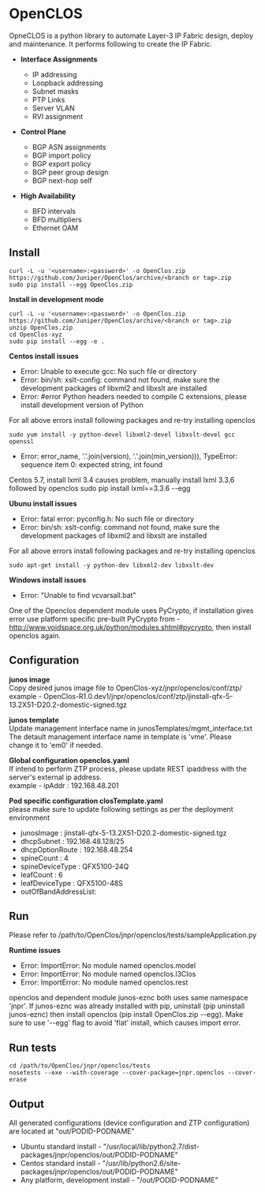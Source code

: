 OpenCLOS
========
OpneCLOS is a python library to automate Layer-3 IP Fabric design, deploy and maintenance. It performs following to create the IP Fabric.

* **Interface Assignments**
  * IP addressing
  * Loopback addressing
  * Subnet masks
  * PTP Links
  * Server VLAN
  * RVI assignment

* **Control Plane**
  * BGP ASN assignments
  * BGP import policy
  * BGP export policy
  * BGP peer group design
  * BGP next-hop self

* **High Availability**
  * BFD intervals
  * BFD multipliers
  * Ethernet OAM


Install
-------

    curl -L -u '<username>:<password>' -o OpenClos.zip https://github.com/Juniper/OpenClos/archive/<branch or tag>.zip
    sudo pip install --egg OpenClos.zip


**Install in development mode**  

    curl -L -u '<username>:<password>' -o OpenClos.zip https://github.com/Juniper/OpenClos/archive/<branch or tag>.zip     
    unzip OpenClos.zip  
    cd OpenClos-xyz  
    sudo pip install --egg -e .  

**Centos install issues**  

* Error: Unable to execute gcc: No such file or directory
* Error: bin/sh: xslt-config: command not found, make sure the development packages of libxml2 and libxslt are installed
* Error:  #error Python headers needed to compile C extensions, please install development version of Python

For all above errors install following packages and re-try installing openclos  
  
    sudo yum install -y python-devel libxml2-devel libxslt-devel gcc openssl

* Error: error_name, '.'.join(version), '.'.join(min_version))), TypeError: sequence item 0: expected string, int found

Centos 5.7, install lxml 3.4 causes problem, manually install lxml 3.3.6 followed by openclos
    sudo pip install lxml==3.3.6 --egg
    
    
**Ubunu install issues**  

* Error: fatal error: pyconfig.h: No such file or directory
* Error: bin/sh: xslt-config: command not found, make sure the development packages of libxml2 and libxslt are installed

For all above errors install following packages and re-try installing openclos  
  
    sudo apt-get install -y python-dev libxml2-dev libxslt-dev


**Windows install issues**  

* Error: "Unable to find vcvarsall.bat"
  
One of the Openclos dependent module uses PyCrypto, if installation gives error use platform specific pre-built PyCrypto 
from - http://www.voidspace.org.uk/python/modules.shtml#pycrypto, then install openclos again.


Configuration
-------------
**junos image**  
Copy desired junos image file to OpenClos-xyz/jnpr/openclos/conf/ztp/
example - OpenClos-R1.0.dev1/jnpr/openclos/conf/ztp/jinstall-qfx-5-13.2X51-D20.2-domestic-signed.tgz

**junos template**  
Update management interface name in junosTemplates/mgmt_interface.txt  
The detault management interface name in template is 'vme'. Please change it to 'em0' if needed.   

**Global configuration openclos.yaml**   
If intend to perform ZTP process, please update REST ipaddress with the server's external ip address.  
example - ipAddr : 192.168.48.201  

**Pod specific configuration closTemplate.yaml**      
please make sure to update following settings as per the deployment environment  

* junosImage : jinstall-qfx-5-13.2X51-D20.2-domestic-signed.tgz
* dhcpSubnet : 192.168.48.128/25
* dhcpOptionRoute : 192.168.48.254
* spineCount : 4
* spineDeviceType : QFX5100-24Q
* leafCount : 6
* leafDeviceType : QFX5100-48S
* outOfBandAddressList: 


Run
---
Please refer to /path/to/OpenClos/jnpr/openclos/tests/sampleApplication.py

**Runtime issues**

* Error: ImportError: No module named openclos.model
* Error: ImportError: No module named openclos.l3Clos
* Error: ImportError: No module named openclos.rest
  
openclos and dependent module junos-eznc both uses same namespace 'jnpr'. If junos-eznc was already installed with pip, 
uninstall (pip uninstall junos-eznc) then install openclos (pip install OpenClos.zip --egg). Make sure 
to use '--egg' flag to avoid 'flat' install, which causes import error.


Run tests
---------

    cd /path/to/OpenClos/jnpr/openclos/tests
    nosetests --exe --with-coverage --cover-package=jnpr.openclos --cover-erase


Output
------
All generated configurations (device configuration and ZTP configuration) are located at "out/PODID-PODNAME"

* Ubuntu standard install - "/usr/local/lib/python2.7/dist-packages/jnpr/openclos/out/PODID-PODNAME"
* Centos standard install - "/usr/lib/python2.6/site-packages/jnpr/openclos/out/PODID-PODNAME"
* Any platform, development install - "<openclos install folder>/out/PODID-PODNAME"
